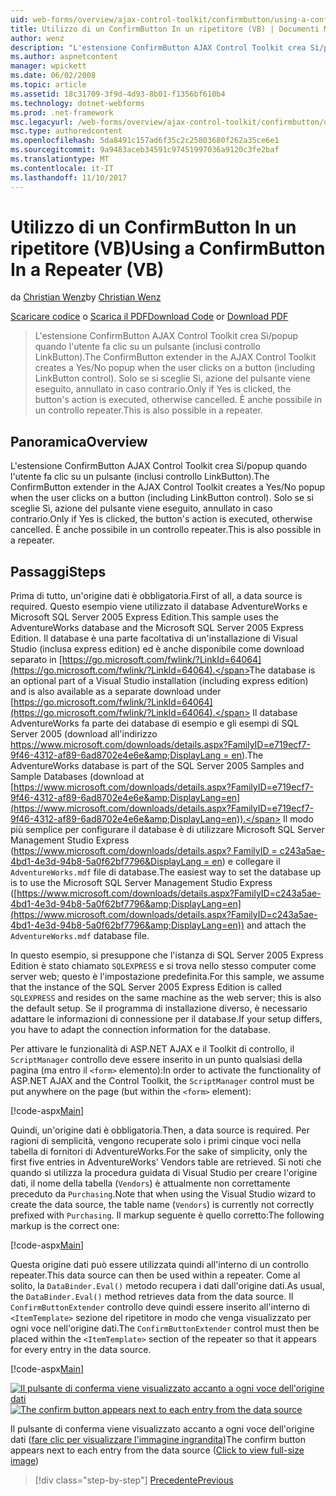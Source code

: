 ```yaml
---
uid: web-forms/overview/ajax-control-toolkit/confirmbutton/using-a-confirmbutton-in-a-repeater-vb
title: Utilizzo di un ConfirmButton In un ripetitore (VB) | Documenti Microsoft
author: wenz
description: "L'estensione ConfirmButton AJAX Control Toolkit crea Sì/popup quando l'utente fa clic su un pulsante (inclusi controllo LinkButton). Solo se è Sì..."
ms.author: aspnetcontent
manager: wpickett
ms.date: 06/02/2008
ms.topic: article
ms.assetid: 18c31709-3f9d-4d93-8b01-f1356bf610b4
ms.technology: dotnet-webforms
ms.prod: .net-framework
msc.legacyurl: /web-forms/overview/ajax-control-toolkit/confirmbutton/using-a-confirmbutton-in-a-repeater-vb
msc.type: authoredcontent
ms.openlocfilehash: 5da8491c157ad6f35c2c25803680f262a35ce6e1
ms.sourcegitcommit: 9a9483aceb34591c97451997036a9120c3fe2baf
ms.translationtype: MT
ms.contentlocale: it-IT
ms.lasthandoff: 11/10/2017
---
```

<a name="using-a-confirmbutton-in-a-repeater-vb"></a><span data-ttu-id="a5620-104">Utilizzo di un ConfirmButton In un ripetitore (VB)</span><span class="sxs-lookup"><span data-stu-id="a5620-104">Using a ConfirmButton In a Repeater (VB)</span></span>
====================
<span data-ttu-id="a5620-105">da [Christian Wenz](https://github.com/wenz)</span><span class="sxs-lookup"><span data-stu-id="a5620-105">by [Christian Wenz](https://github.com/wenz)</span></span>

<span data-ttu-id="a5620-106">[Scaricare codice](http://download.microsoft.com/download/8/6/d/86dea6c6-bb92-4fa6-aa14-f8c0f82100f5/ConfirmButton1.vb.zip) o [Scarica il PDF](http://download.microsoft.com/download/b/6/a/b6ae89ee-df69-4c87-9bfb-ad1eb2b23373/confirmbutton1VB.pdf)</span><span class="sxs-lookup"><span data-stu-id="a5620-106">[Download Code](http://download.microsoft.com/download/8/6/d/86dea6c6-bb92-4fa6-aa14-f8c0f82100f5/ConfirmButton1.vb.zip) or [Download PDF](http://download.microsoft.com/download/b/6/a/b6ae89ee-df69-4c87-9bfb-ad1eb2b23373/confirmbutton1VB.pdf)</span></span>

> <span data-ttu-id="a5620-107">L'estensione ConfirmButton AJAX Control Toolkit crea Sì/popup quando l'utente fa clic su un pulsante (inclusi controllo LinkButton).</span><span class="sxs-lookup"><span data-stu-id="a5620-107">The ConfirmButton extender in the AJAX Control Toolkit creates a Yes/No popup when the user clicks on a button (including LinkButton control).</span></span> <span data-ttu-id="a5620-108">Solo se si sceglie Sì, azione del pulsante viene eseguito, annullato in caso contrario.</span><span class="sxs-lookup"><span data-stu-id="a5620-108">Only if Yes is clicked, the button's action is executed, otherwise cancelled.</span></span> <span data-ttu-id="a5620-109">È anche possibile in un controllo repeater.</span><span class="sxs-lookup"><span data-stu-id="a5620-109">This is also possible in a repeater.</span></span>


## <a name="overview"></a><span data-ttu-id="a5620-110">Panoramica</span><span class="sxs-lookup"><span data-stu-id="a5620-110">Overview</span></span>

<span data-ttu-id="a5620-111">L'estensione ConfirmButton AJAX Control Toolkit crea Sì/popup quando l'utente fa clic su un pulsante (inclusi controllo LinkButton).</span><span class="sxs-lookup"><span data-stu-id="a5620-111">The ConfirmButton extender in the AJAX Control Toolkit creates a Yes/No popup when the user clicks on a button (including LinkButton control).</span></span> <span data-ttu-id="a5620-112">Solo se si sceglie Sì, azione del pulsante viene eseguito, annullato in caso contrario.</span><span class="sxs-lookup"><span data-stu-id="a5620-112">Only if Yes is clicked, the button's action is executed, otherwise cancelled.</span></span> <span data-ttu-id="a5620-113">È anche possibile in un controllo repeater.</span><span class="sxs-lookup"><span data-stu-id="a5620-113">This is also possible in a repeater.</span></span>

## <a name="steps"></a><span data-ttu-id="a5620-114">Passaggi</span><span class="sxs-lookup"><span data-stu-id="a5620-114">Steps</span></span>

<span data-ttu-id="a5620-115">Prima di tutto, un'origine dati è obbligatoria.</span><span class="sxs-lookup"><span data-stu-id="a5620-115">First of all, a data source is required.</span></span> <span data-ttu-id="a5620-116">Questo esempio viene utilizzato il database AdventureWorks e Microsoft SQL Server 2005 Express Edition.</span><span class="sxs-lookup"><span data-stu-id="a5620-116">This sample uses the AdventureWorks database and the Microsoft SQL Server 2005 Express Edition.</span></span> <span data-ttu-id="a5620-117">Il database è una parte facoltativa di un'installazione di Visual Studio (inclusa express edition) ed è anche disponibile come download separato in [https://go.microsoft.com/fwlink/?LinkId=64064](https://go.microsoft.com/fwlink/?LinkId=64064).</span><span class="sxs-lookup"><span data-stu-id="a5620-117">The database is an optional part of a Visual Studio installation (including express edition) and is also available as a separate download under [https://go.microsoft.com/fwlink/?LinkId=64064](https://go.microsoft.com/fwlink/?LinkId=64064).</span></span> <span data-ttu-id="a5620-118">Il database AdventureWorks fa parte dei database di esempio e gli esempi di SQL Server 2005 (download all'indirizzo [https://www.microsoft.com/downloads/details.aspx?FamilyID=e719ecf7-9f46-4312-af89-6ad8702e4e6e&amp;DisplayLang = en](https://www.microsoft.com/downloads/details.aspx?FamilyID=e719ecf7-9f46-4312-af89-6ad8702e4e6e&amp;DisplayLang=en)).</span><span class="sxs-lookup"><span data-stu-id="a5620-118">The AdventureWorks database is part of the SQL Server 2005 Samples and Sample Databases (download at [https://www.microsoft.com/downloads/details.aspx?FamilyID=e719ecf7-9f46-4312-af89-6ad8702e4e6e&amp;DisplayLang=en](https://www.microsoft.com/downloads/details.aspx?FamilyID=e719ecf7-9f46-4312-af89-6ad8702e4e6e&amp;DisplayLang=en)).</span></span> <span data-ttu-id="a5620-119">Il modo più semplice per configurare il database è di utilizzare Microsoft SQL Server Management Studio Express ([https://www.microsoft.com/downloads/details.aspx? FamilyID = c243a5ae-4bd1-4e3d-94b8-5a0f62bf7796&amp;DisplayLang = en](https://www.microsoft.com/downloads/details.aspx?FamilyID=c243a5ae-4bd1-4e3d-94b8-5a0f62bf7796&amp;DisplayLang=en)) e collegare il `AdventureWorks.mdf` file di database.</span><span class="sxs-lookup"><span data-stu-id="a5620-119">The easiest way to set the database up is to use the Microsoft SQL Server Management Studio Express ([https://www.microsoft.com/downloads/details.aspx?FamilyID=c243a5ae-4bd1-4e3d-94b8-5a0f62bf7796&amp;DisplayLang=en](https://www.microsoft.com/downloads/details.aspx?FamilyID=c243a5ae-4bd1-4e3d-94b8-5a0f62bf7796&amp;DisplayLang=en)) and attach the `AdventureWorks.mdf` database file.</span></span>

<span data-ttu-id="a5620-120">In questo esempio, si presuppone che l'istanza di SQL Server 2005 Express Edition è stato chiamato `SQLEXPRESS` e si trova nello stesso computer come server web; questo è l'impostazione predefinita.</span><span class="sxs-lookup"><span data-stu-id="a5620-120">For this sample, we assume that the instance of the SQL Server 2005 Express Edition is called `SQLEXPRESS` and resides on the same machine as the web server; this is also the default setup.</span></span> <span data-ttu-id="a5620-121">Se il programma di installazione diverso, è necessario adattare le informazioni di connessione per il database.</span><span class="sxs-lookup"><span data-stu-id="a5620-121">If your setup differs, you have to adapt the connection information for the database.</span></span>

<span data-ttu-id="a5620-122">Per attivare le funzionalità di ASP.NET AJAX e il Toolkit di controllo, il `ScriptManager` controllo deve essere inserito in un punto qualsiasi della pagina (ma entro il `<form>` elemento):</span><span class="sxs-lookup"><span data-stu-id="a5620-122">In order to activate the functionality of ASP.NET AJAX and the Control Toolkit, the `ScriptManager` control must be put anywhere on the page (but within the `<form>` element):</span></span>

[!code-aspx[Main](using-a-confirmbutton-in-a-repeater-vb/samples/sample1.aspx)]

<span data-ttu-id="a5620-123">Quindi, un'origine dati è obbligatoria.</span><span class="sxs-lookup"><span data-stu-id="a5620-123">Then, a data source is required.</span></span> <span data-ttu-id="a5620-124">Per ragioni di semplicità, vengono recuperate solo i primi cinque voci nella tabella di fornitori di AdventureWorks.</span><span class="sxs-lookup"><span data-stu-id="a5620-124">For the sake of simplicity, only the first five entries in AdventureWorks' Vendors table are retrieved.</span></span> <span data-ttu-id="a5620-125">Si noti che quando si utilizza la procedura guidata di Visual Studio per creare l'origine dati, il nome della tabella (`Vendors`) è attualmente non correttamente preceduto da `Purchasing`.</span><span class="sxs-lookup"><span data-stu-id="a5620-125">Note that when using the Visual Studio wizard to create the data source, the table name (`Vendors`) is currently not correctly prefixed with `Purchasing`.</span></span> <span data-ttu-id="a5620-126">Il markup seguente è quello corretto:</span><span class="sxs-lookup"><span data-stu-id="a5620-126">The following markup is the correct one:</span></span>

[!code-aspx[Main](using-a-confirmbutton-in-a-repeater-vb/samples/sample2.aspx)]

<span data-ttu-id="a5620-127">Questa origine dati può essere utilizzata quindi all'interno di un controllo repeater.</span><span class="sxs-lookup"><span data-stu-id="a5620-127">This data source can then be used within a repeater.</span></span> <span data-ttu-id="a5620-128">Come al solito, la `DataBinder.Eval()` metodo recupera i dati dall'origine dati.</span><span class="sxs-lookup"><span data-stu-id="a5620-128">As usual, the `DataBinder.Eval()` method retrieves data from the data source.</span></span> <span data-ttu-id="a5620-129">Il `ConfirmButtonExtender` controllo deve quindi essere inserito all'interno di `<ItemTemplate>` sezione del ripetitore in modo che venga visualizzato per ogni voce nell'origine dati.</span><span class="sxs-lookup"><span data-stu-id="a5620-129">The `ConfirmButtonExtender` control must then be placed within the `<ItemTemplate>` section of the repeater so that it appears for every entry in the data source.</span></span>

[!code-aspx[Main](using-a-confirmbutton-in-a-repeater-vb/samples/sample3.aspx)]


<span data-ttu-id="a5620-130">[![Il pulsante di conferma viene visualizzato accanto a ogni voce dell'origine dati](using-a-confirmbutton-in-a-repeater-vb/_static/image2.png)](using-a-confirmbutton-in-a-repeater-vb/_static/image1.png)</span><span class="sxs-lookup"><span data-stu-id="a5620-130">[![The confirm button appears next to each entry from the data source](using-a-confirmbutton-in-a-repeater-vb/_static/image2.png)](using-a-confirmbutton-in-a-repeater-vb/_static/image1.png)</span></span>

<span data-ttu-id="a5620-131">Il pulsante di conferma viene visualizzato accanto a ogni voce dell'origine dati ([fare clic per visualizzare l'immagine ingrandita](using-a-confirmbutton-in-a-repeater-vb/_static/image3.png))</span><span class="sxs-lookup"><span data-stu-id="a5620-131">The confirm button appears next to each entry from the data source ([Click to view full-size image](using-a-confirmbutton-in-a-repeater-vb/_static/image3.png))</span></span>

>[!div class="step-by-step"]
[<span data-ttu-id="a5620-132">Precedente</span><span class="sxs-lookup"><span data-stu-id="a5620-132">Previous</span></span>](using-a-confirmbutton-in-a-repeater-cs.md)
